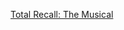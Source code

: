 ---
layout: post
wordpress_id: 608
wordpress_url: http://noesbueno.com/archives/608
date: '2010-05-11 13:00:54 -0500'
date_gmt: '2010-05-11 18:00:54 -0500'
body: |
  <p><a href="http://www.thehighdefinite.com/2010/05/total-recall-the-musical/">Total Recall: The Musical</a></p>
---